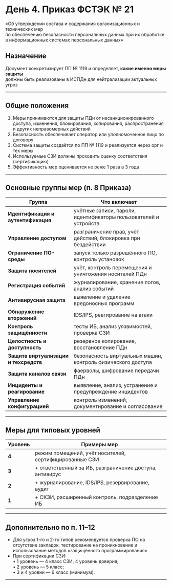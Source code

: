# День 4. Приказ ФСТЭК № 21  
«Об утверждении состава и содержания организационных и технических мер  
по обеспечению безопасности персональных данных при их обработке  
в информационных системах персональных данных»

## Назначение
Документ конкретизирует ПП № 1119 и определяет, **какие именно меры защиты**  
должны быть реализованы в ИСПДн для нейтрализации актуальных угроз

---

## Общие положения
1. Меры принимаются для защиты ПДн от несанкционированного доступа, изменения, блокирования, копирования, распространения и других неправомерных действий 
2. Безопасность обеспечивает оператор или уполномоченное лицо по договору
3. Система защиты создаётся по ПП № 1119 и реализуется через орг и тех меры
4. Используемые СЗИ должны проходить оценку соответствия (сертификацию)
5. Эффективность мер оценивается не реже 1 раза в 3 года

---

## Основные группы мер (п. 8 Приказа)
| Группа | Что включает |
|--------|---------------|
| **Идентификация и аутентификация** | учётные записи, пароли, идентификаторы пользователей и устройств |
| **Управление доступом** | разграничение прав, учёт действий, блокировка при бездействии |
| **Ограничение ПО-среды** | запуск только разрешённого ПО, контроль установок |
| **Защита носителей** | учёт, контроль перемещения и уничтожения носителей ПДн |
| **Регистрация событий** | журналирование, хранение логов, анализ событий |
| **Антивирусная защита** | выявление и удаление вредоносных программ |
| **Обнаружение вторжений** | IDS/IPS, реагирование на атаки |
| **Контроль защищённости** | тесты ИБ, анализ уязвимостей, проверка СЗИ |
| **Целостность и доступность** | резервное копирование, восстановление ПДн |
| **Защита виртуализации и техсредств** | безопасность виртуальных машин, контроль физического доступа |
| **Защита каналов связи** | фаерволы, шифрование передачи ПДн |
| **Инциденты и реагирование** | выявление, анализ, устранение и предупреждение инцидентов |
| **Управление конфигурацией** | контроль изменений, документирование и согласование |

---

## Меры для типовых уровней
| Уровень | Примеры мер |
|----------|-------------|
| **4** | режим помещений, учёт носителей, сертифицированные СЗИ |
| **3** | + ответственный за ИБ, разграничение доступа, антивирус |
| **2** | + журналирование, IDS/IPS, резервирование, аудит |
| **1** | + СКЗИ, расширенный контроль, подразделение ИБ |

---

## Дополнительно по п. 11–12
- Для угроз 1-го и 2-го типов рекомендуется проверка ПО на отсутствие закладок, тестирование на проникновение и использование методов «защищённого программирования» 
- При сертификации СЗИ:  
    • 1 уровень — 4 класс СЗИ, 4 уровень доверия;  
    • 2 уровень — 5 класс;  
    • 3 и 4 уровни — 6 класс (минимум). 

---
